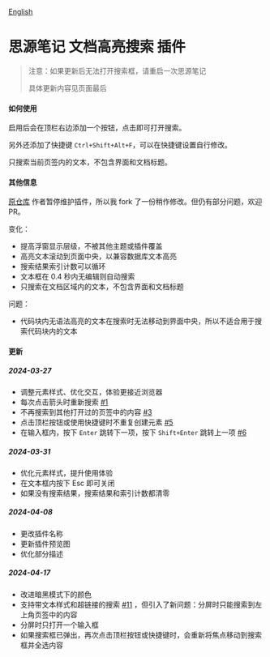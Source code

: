 [English](https://github.com/TCOTC/siyuan-plugin-hsr-mdzz2048-fork/blob/main/README.md)

# 思源笔记 文档高亮搜索 插件

> 注意：如果更新后无法打开搜索框，请重启一次思源笔记
>
> 具体更新内容见页面最后

#### 如何使用

启用后会在顶栏右边添加一个按钮，点击即可打开搜索。

另外还添加了快捷键 `Ctrl+Shift+Alt+F`，可以在快捷键设置自行修改。

只搜索当前页签内的文本，不包含界面和文档标题。

#### 其他信息

[原仓库](https://github.com/mdzz2048/siyuan-plugin-hsr) 作者暂停维护插件，所以我 fork 了一份稍作修改。但仍有部分问题，欢迎 PR。

变化：

- 提高浮窗显示层级，不被其他主题或插件覆盖
- 高亮文本滚动到页面中央，以兼容数据库文本高亮
- 搜索结果索引计数可以循环
- 文本框在 0.4 秒内无编辑则自动搜索
- 只搜索在文档区域内的文本，不包含界面和文档标题

问题：

- 代码块内无语法高亮的文本在搜索时无法移动到界面中央，所以不适合用于搜索代码块内的文本

#### 更新

##### 2024-03-27

- 调整元素样式、优化交互，体验更接近浏览器
- 每次点击箭头时重新搜索 [#1](https://github.com/TCOTC/siyuan-plugin-hsr-mdzz2048-fork/issues/1)
- 不再搜索到其他打开过的页签中的内容 [#3](https://github.com/TCOTC/siyuan-plugin-hsr-mdzz2048-fork/issues/3)
- 点击顶栏按钮或使用快捷键时不重复创建元素 [#5](https://github.com/TCOTC/siyuan-plugin-hsr-mdzz2048-fork/issues/5)
- 在输入框内，按下 `Enter` 跳转下一项，按下 `Shift+Enter` 跳转上一项 [#6](https://github.com/TCOTC/siyuan-plugin-hsr-mdzz2048-fork/issues/6)

##### 2024-03-31

- 优化元素样式，提升使用体验
- 在文本框内按下 Esc 即可关闭
- 如果没有搜索结果，搜索结果和索引计数都清零

##### 2024-04-08

- 更改插件名称
- 更新插件预览图
- 优化部分描述

##### 2024-04-17

- 改进暗黑模式下的颜色
- 支持带文本样式和超链接的搜索 [#11](https://github.com/TCOTC/siyuan-plugin-hsr-mdzz2048-fork/pull/11) ，但引入了新问题：分屏时只能搜索到左上角页签中的内容
- 分屏时只打开一个输入框
- 如果搜索框已弹出，再次点击顶栏按钮或快捷键时，会重新将焦点移动到搜索框并全选内容